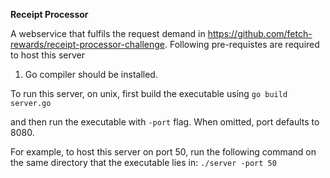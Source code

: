 **Receipt Processor**

A webservice that fulfils the request demand in https://github.com/fetch-rewards/receipt-processor-challenge. Following pre-requistes are required to host this server
1) Go compiler should be installed.

To run this server, on unix, first build the executable using
`go build server.go`

and then run the executable with `-port` flag. When omitted, port defaults to 8080.

For example, to host this server on port 50, run the following command
on the same directory that the executable lies in:
`./server -port 50` 
